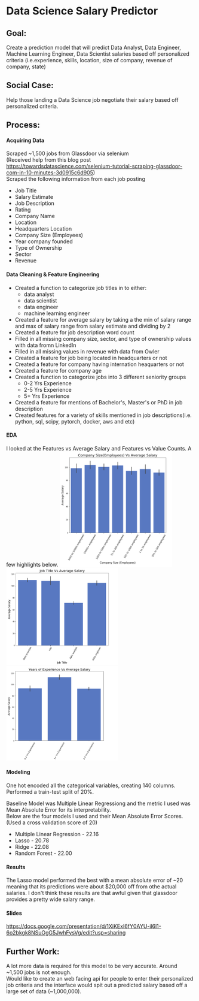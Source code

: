 # Data Science Salary Predictor

## Goal: 
Create a prediction model that will predict Data Analyst, Data Engineer, Machine Learning Engineer, Data Scientist salaries based off personalized criteria (i.e.experience, skills, location, size of company, revenue of company, state)

## Social Case: 
Help those landing a Data Science job negotiate their salary based off personalized criteria.


## Process:
#### Acquiring Data
Scraped ~1,500 jobs from Glassdoor via selenium\
(Received help from this blog post https://towardsdatascience.com/selenium-tutorial-scraping-glassdoor-com-in-10-minutes-3d0915c6d905) \
Scraped the following information from each job posting
* Job Title
* Salary Estimate
* Job Description
* Rating
* Company Name
* Location
* Headquarters Location
* Company Size (Employees)
* Year company founded
* Type of Ownership
* Sector
* Revenue

#### Data Cleaning & Feature Engineering
* Created a function to categorize job titles in to either:
  * data analyst
  * data scientist
  * data engineer 
  * machine learning engineer
* Created a feature for average salary by taking a the min of salary range and max of salary range from salary estimate and dividing by 2 
* Created a feature for job description word count
* Filled in all missing company size, sector, and type of ownership values with data fromn LinkedIn
* Filled in all missing values in revenue with data from Owler
* Created a feature for job being located in headquarters or not
* Created a feature for company having internation heaquarters or not
* Created a feature for company age
* Created a function to categorize jobs into 3 different seniority groups 
  * 0-2 Yrs Experience
  * 2-5 Yrs Experience
  * 5+ Yrs Experience
* Created a feature for mentions of Bachelor's, Master's or PhD in job description
* Created features for a variety of skills mentioned in job descriptions(i.e. python, sql, scipy, pytorch, docker, aws and etc)

#### EDA
I looked at the Features vs Average Salary and Features vs Value Counts.
A few highlights below.
<img src="Project%20Images/Comp_Size.png" width="300">
<img src="Project%20Images/Job_Titles.png" width="300">
<img src="Project%20Images/Seniority.png" width="300">

#### Modeling
One hot encoded all the categorical variables, creating 140 columns. 
Performed a train-test split of 20%.

Baseline Model was Multiple Linear Regressiong and the metric I used was Mean Absolute Error for its interpretability.\
Below are the four models I used and their Mean Absolute Error Scores. (Used a cross validation score of 20)
 * Multiple Linear Regression - 22.16
 * Lasso - 20.78
 * Ridge - 22.08
 * Random Forest - 22.00 

#### Results
The Lasso model performed the best with a mean absolute error of ~20 meaning that its predictions were about $20,000 off from othe actual salaries. I don't think these results are that awful given that glassdoor provides a pretty wide salary range.

#### Slides
https://docs.google.com/presentation/d/1XiKExI6fY0AYU-il6l1-6o2bkgk8NSuOgG5JwhFysVg/edit?usp=sharing

## Further Work:
A lot more data is required for this model to be very accurate.
Around ~1,500 jobs is not enough. \
Would like to create an web facing api for people to enter their personalized job criteria and the interface would spit out a predicted salary based off a large set of data (~1,000,000).
